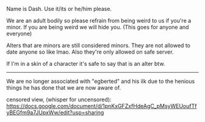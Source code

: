 Name is Dash. Use it/its or he/him please.

We are an adult bodily so please refrain from being weird to us if you're a minor. If you are being weird we will hide you. (This goes for anyone and everyone)

Alters that are minors are still considered minors. They are not allowed to date anyone so like lmao. Also they're only allowed on safe server.

If I'm in a skin of a character it's safe to say that is an alter btw.

----------------------

We are no longer associated with "egberted" and his ilk due to the henious things he has done that we are now aware of.

censored view, (whisper for uncensored): https://docs.google.com/document/d/1pnKxGFZxfHdeAgC_pMsyWEUoufTfyBEGfm9a7JUpxWw/edit?usp=sharing
